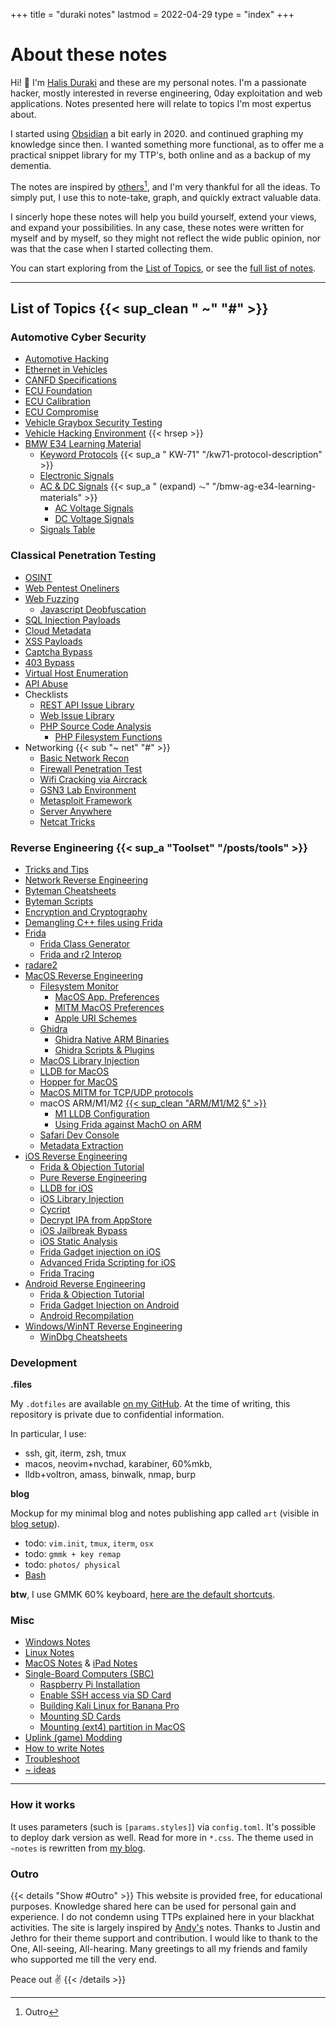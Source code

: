 +++
title = "duraki notes"
lastmod = 2022-04-29
type = "index"
+++

# About these notes

Hi! 👋 I'm [Halis Duraki](https://duraki.github.io) and these are my personal notes. I'm a passionate hacker, mostly interested in reverse engineering, 0day exploitation and web applications. Notes presented here will relate to topics I'm most expertus about.

I started using [Obsidian](https://obsidian.md/) a bit early in 2020. and continued graphing my knowledge since then. I wanted something more functional, as to offer me a practical snippet library for my TTP's, both online and as a backup of my dementia.

The notes are inspired by [others](#outro)[^1], and I'm very thankful for all the ideas. To simply put, I use this to note-take, graph, and quickly extract valuable data.

I sincerly hope these notes will help you build yourself, extend your views, and expand your possibilities. In any case, these notes were written for myself and by myself, so they might not reflect the wide public opinion, nor was that the case when I started collecting them.

You can start exploring from the [List of Topics](#list-of-topics-hahahugoshortcodes0hbhb), or see the [full list of notes](/posts).

---

## List of Topics {{< sup_clean " ~" "#" >}}

### Automotive Cyber Security

* [Automotive Hacking](/automotive-hacking)
* [Ethernet in Vehicles](/ethernet-specifications)
* [CANFD Specifications](/canfd-specifications)
* [ECU Foundation](/ecu-foundations)
* [ECU Calibration](/ecu-calibration)
* [ECU Compromise](/how-to-compromise-ecu)
* [Vehicle Graybox Security Testing](/vehicle-graybox-security-testing)
* [Vehicle Hacking Environment](/vehicle-hacking-environment)
{{< hrsep >}}
* [BMW E34 Learning Material](/bmw-ag-e34-learning-materials)
    * [Keyword Protocols](/keyword-protocols) {{< sup_a " KW-71" "/kw71-protocol-description" >}}
    * [Electronic Signals](/electronic-signals)
    * [AC & DC Signals](/ac-and-dc-signals) {{< sup_a " (expand) ⏦" "/bmw-ag-e34-learning-materials" >}}
        * [AC Voltage Signals](/ac-voltage-signals)
        * [DC Voltage Signals](/dc-voltage-signals)
    * [Signals Table](/signals-table)

### Classical Penetration Testing

* [OSINT](/osint)
* [Web Pentest Oneliners](/web-penetration-testing-oneliners)
* [Web Fuzzing](/web-fuzzing-techniques)
    * [Javascript Deobfuscation](/javascript-deobfuscation)
* [SQL Injection Payloads](/sqli-payloads)
* [Cloud Metadata](/cloud-metadata)
* [XSS Payloads](/xss-payloads)
* [Captcha Bypass](/captcha-bypass-tricks)
* [403 Bypass](/bypass-403-on-nginx)
* [Virtual Host Enumeration](/vhost-enumeration)
* [API Abuse](/classical-api-abuse)
* Checklists
    * [REST API Issue Library](/api-penetration-test-checklist)
    * [Web Issue Library](/web-application-penetration-test-checklist)
    * [PHP Source Code Analysis](/php-source-code-analysis)
        * [PHP Filesystem Functions](/php-filesystem-functions)
* Networking {{< sub "~ net" "#" >}}
    * [Basic Network Recon](/network-recon)
    * [Firewall Penetration Test](/firewall-engagements)
    * [Wifi Cracking via Aircrack](/wifi-cracking-via-aircrack)
    * [GSN3 Lab Environment](/network-lab)
    * [Metasploit Framework](/metasploit-framework)
    * [Server Anywhere](/server-anywhere)
    * [Netcat Tricks](/netcat-tricks)

### Reverse Engineering {{< sup_a "Toolset" "/posts/tools" >}}

* [Tricks and Tips](/reverse-engineering-tricks-and-tips)
* [Network Reverse Engineering](/network-reverse-engineering)
* [Byteman Cheatsheets](/byteman)
* [Byteman Scripts](/byteman-scripts)
* [Encryption and Cryptography](/encryption-and-cryptography)
* [Demangling C++ files using Frida](/c-plus-plus-demangler)
* [Frida](/frida)
    * [Frida Class Generator](/generate-frida-class)
    * [Frida and r2 Interop](/r2frida)
* [radare2](/radare2)
* [MacOS Reverse Engineering](/macos-reverse-engineering)
    * [Filesystem Monitor](/macos-filesystem-monitoring)
      * [MacOS App. Preferences](/macos-application-preferences)
      * [MITM MacOS Preferences](/hook-macos-preferences)
      * [Apple URI Schemes](/Apple-Application-Schemes-and-Handlers)
    * [Ghidra](/ghidra-and-related)
      * [Ghidra Native ARM Binaries](/rebuilding-native-arm64-binaries)
      * [Ghidra Scripts & Plugins](/ghidra-scripts)
    * [MacOS Library Injection](/dyld-ios-injection)
    * [LLDB for MacOS](/lldb-for-macos)
    * [Hopper for MacOS](/pure-reverse-engineering#hopper-disassembler)
    * [MacOS MITM for TCP/UDP protocols](/macos-mitm-on-tcp/udp/)
    * macOS ARM/M1/M2 [{{< sup_clean "ARM/M1/M2 §" >}}](/macos-arm/m1/m2/)
      * [M1 LLDB Configuration](/configure-lldb-on-m1/m2/)
      * [Using Frida against MachO on ARM](/using-frida-against-macho-on-arm)
    * [Safari Dev Console](/safari-devconsole-internals)
    * [Metadata Extraction](/macos-metadata-extraction)
* [iOS Reverse Engineering](/ios-reverse-engineering)
    * [Frida & Objection Tutorial](/frida-objection-tutorial#ios-tutorial)
    * [Pure Reverse Engineering](/pure-reverse-engineering)
    * [LLDB for iOS](/lldb-for-ios)
    * [iOS Library Injection](/dyld-ios-injection)
    * [Cycript](/cycript)
    * [Decrypt IPA from AppStore](/decrypt-ipa-from-appstore)
    * [iOS Jailbreak Bypass](/jailbreak-bypass)
    * [iOS Static Analysis](/ios-static-analysis)
    * [Frida Gadget injection on iOS](/frida-gadget-injection-on-ios)
    * [Advanced Frida Scripting for iOS](/ios-frida-scripting)
    * [Frida Tracing](/frida-trace-for-ios)
* [Android Reverse Engineering](/android-reverse-engineering)
    * [Frida & Objection Tutorial](/frida-objection-tutorial#android-tutorial)
    * [Frida Gadget Injection on Android](/frida-gadget-injection)
    * [Android Recompilation](/android-recompilation)
* [Windows/WinNT Reverse Engineering](/windowsnt-reverse-engineering)
    * [WinDbg Cheatsheets](/windbg-cheatsheets)

### Development

**.files**

My `.dotfiles` are available [on my GitHub](https://github.com/duraki/dotfiles). At the time of writing, this repository is private due to confidential information.

In particular, I use:

* ssh, git, iterm, zsh, tmux
* macos, neovim+nvchad, karabiner, 60%mkb,
* lldb+voltron, amass, binwalk, nmap, burp

**blog**

Mockup for my minimal blog and notes publishing app called `art` (visible in [blog setup](/blog-setup)).

* todo: `vim.init`, `tmux`, `iterm`, `osx`
* todo: `gmmk + key remap`
* todo: `photos/ physical`
* [Bash](/bash-in-simple-words)

**btw**, I use GMMK 60% keyboard, [here are the default shortcuts](/gmmk-60-keyboard).

### Misc

* [Windows Notes](/windows-notes)
* [Linux Notes](/linux-notes)
* [MacOS Notes](/macos-notes) & [iPad Notes](/ipad-notes)
* [Single-Board Computers (SBC)](/sbc-and-alternatives)
    * [Raspberry Pi Installation](/raspberry-pi-quick-guide)
    * [Enable SSH access via SD Card](/enable-ssh-on-raspbian-os)
    * [Building Kali Linux for Banana Pro](/building-kali-linux-for-banana-pro)
    * [Mounting SD Cards](/mounting-sd-cards)
    * [Mounting (ext4) partition in MacOS](/macos-notes)
* [Uplink (game) Modding](/modding-uplink-by-introversion)
* [How to write Notes](/how-to-write-notes)
* [Troubleshoot](/troubleshoot)
* [~ ideas](/~-ideas)

---

### How it works

It uses parameters (such is `[params.styles]`) via `config.toml`. It's possible to deploy dark version as well. Read for more in `*.css`. The theme used in `~notes` is rewritten from [my blog](https://duraki.github.io/).

### Outro

{{< details "Show #Outro" >}}
This website is provided free, for educational purposes. Knowledge shared here can be used for personal gain and experience. I do not condemn using TTPs explained here in your blackhat activities. The site is largely inspired by [Andy's](https://andymatuschak.org/) notes. Thanks to Justin and Jethro for their theme support and contribution. I would like to thank to the One, All-seeing, All-hearing. Many greetings to all my friends and family who supported me till the very end.

Peace out ✌️
{{< /details >}}

[^1]: Outro
